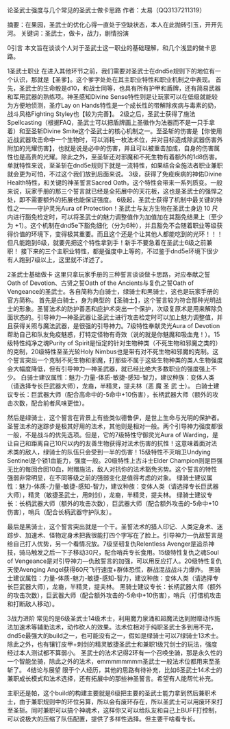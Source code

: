 论圣武士强度与几个常见的圣武士做卡思路
作者：太易（QQ3137211319）

摘要：在果园，圣武士的优化心得一直处于空缺状态，本人在此抛砖引玉，开开先河。
关键词：圣武士，做卡，战力，剧情扮演

0引言
本文旨在谈谈个人对于圣武士这一职业的基础理解，和几个浅显的做卡思路。

1圣武士职业
在进入其他环节之前，我们需要对圣武士在dnd5e规则下的地位有一个认识，那就是【圣爹】。这个爹字处处在其主职业特性和职业机制之中表现。
首先，圣武士的生命骰是d10，和战士同等，也具有所有护甲和盾牌，还有简易武器和军用武器的熟练项。神圣感知Divine Sense特性则是让玩家可以在低级就能较为方便地侦测，圣疗Lay on Hands特性是一个成长性的带解除疾病与毒素的奶，战斗风格Fighting Styley也【较为完善】。
2级之后，圣武士获得了施法Spellcasting（根据FAQ，圣武士可以把盾牌画上圣徽作为法器而不是一只手拿着）和至圣斩Divine Smite这个圣武士的核心机制之一。至圣斩的伤害是【你使用近战武器攻击命中一个生物时，可以消耗一枚法术位，并对目标造成除武器伤害外附加的光耀伤害】，也就是说是必中的伤害，并且可以被重击加成，自身的伤害属性也是高贵的光耀。除此之外，至圣斩还对邪魔和不死生物有着额外的1d8伤害。单就特性来说，至圣斩在dnd5e规则下就是一流特性，如果结合全施法者职业兼职就会更为可怕，不过这个我们放到后面来说。
3级，获得了免疫疾病的神佑Divine Health特性，和关键的神圣誓言Sacred Oath，这个特性会带来一系列质变。一般来说，玩家手册的那三个誓言就已经是全拓展中的天花板，这也是圣武士的强悍之处，即不需要额外的拓展也能保证强度。
6级起，圣武士获得了机制中最关键的特性之一——守护灵光Aura of Protection！圣武士与友方生物在圣武士身边 10 尺内进行豁免检定时，可以将圣武士的魅力调整值作为加值加在其豁免结果上（至少为 +1）。这个机制在dnd5e下豁免细化（分为6种），并且豁免不会随着职业等级获得价值的环境下，变得极其重要。而且这个还是个让其他人都能吃到的光环！！！但凡能跑到6级，就要先把这个特性拿到手！新手不要急着在圣武士6级之前兼职！
接下来的三个主职业特性，都是强度中上等的，不过鉴于dnd5e环境下很少有人跑到7级以上，这里就不详述了。

2圣武士基础做卡
这里只拿玩家手册的三种誓言谈谈做卡思路，对应奉献之誓Oath of Devotion、古贤之誓Oath of the Ancients与复仇之誓Oath of Vengeance的圣武士。各自简称为白骑士，绿骑士和黑骑士，这也是玩家手册的官方简称。
首先是白骑士，身为典型的【圣骑士】，这个誓言较为符合那种光明战士的形象。圣誓法术的防护善恶和庇护术突出一个保护，次级复原术是用来解除负面状态的。引导神力—神圣武器让圣武士进行攻击检定时可以加上魅力调整值，并且获得关照与魔法武器，是很强的引导神力。7级特性奉献灵光Aura of Devotion帮助自己和队友免疫魅惑，打特定怪物有奇效（说的就是你魅魔和吸血鬼！）。15级特性纯净之魂Purity of Spirit是恒定的针对生物种类（不死生物和邪魔之类的）的克制，20级特性至圣光轮Holy Nimbus也是带有对不死生物和邪魔的克制。这个誓言突出一个克制不死生物和邪魔，打那些不属于这些生物种类的类人生物强度会大幅度降低，但有引导神力—神圣武器，就已经比绝大多数职业的强度强上不少。
白骑士建议属性：魅力-力量-体质-敏捷-感知-智力，建议种族：变体人类（请选择专长巨武器大师），龙裔，半精灵，提夫林（恶 魔 圣 武 士）。
白骑士建议专长：巨武器大师（配合高命中的-5命中+10伤害），长柄武器大师（额外的攻击次数，配合前者风味更佳）。

然后是绿骑士，这个誓言在背景上有些类似德鲁伊，是世上生命与光明的保护者。圣誓法术的迷踪步是极其好用的法术，其他则是相对一般。两个引导神力强度都很一般，不是战斗的优先选项。但是，它的7级特性守御灵光Aura of Warding，是让自己和距离自己10尺以内的友善生物获得对法术伤害的抗性！这意味着面对法术类的敌人，绿骑士的队伍只会受到一半的伤害！15级特性不灭哨卫Undying Sentinel是个锁1血能力，强度一般。20级特性上古斗士Elder Champion则是巨强无比的每回合回10血，附赠施法，敌人对抗你的法术豁免劣势。这个誓言的特性强弱非常明显，在不同等级之前的强弱变化是值得考虑的对象。
绿骑士建议属性：魅力-体质-力量-敏捷-感知-智力，建议种族：变体人类（请选择专长巨武器大师），精灵（敏捷圣武士，用刺剑），龙裔，半精灵，提夫林。
绿骑士建议专长：长柄武器大师（额外的攻击次数），巨武器大师（配合额外攻击的-5命中+10伤害），哨兵（配合长柄武器守护队友）。

最后是黑骑士，这个誓言突出就是一个干。圣誓法术的猎人印记、人类定身术、迷踪步、加速术、怪物定身术把我很能打四个字写在了脸上。引导神力—仇敌誓言是给自己打人优势，另一个看情况放。7级坚韧复仇Relentless Avenger是追杀神技，骑马触发之后一下子移动30尺，配合哨兵专长食用。15级特性复仇之魂Soul of Vengeance是对引导神力—仇敌誓言的加强，可以用反应打人。20级特性复仇天使Avenging Angel获得60尺飞行速度+群体恐慌，群战混战战斗力爆炸。
黑骑士建议属性：力量-体质-魅力-敏捷-感知-智力，建议种族：变体人类（请选择专长巨武器大师），龙裔，半精灵，提夫林。
黑骑士建议专长：长柄武器大师（额外的攻击次数），巨武器大师（配合额外攻击的-5命中+10伤害），哨兵（打借机攻击和打断敌人移动）。

3战力进阶
常见的是6级圣武士14级术士，利用魔力泉涌和超魔法达到附赠动作施法加速术等辅助法术，动作砍人的效果。法术位相对于纯职圣武士多到用不完，dnd5e最强大的build之一，也可能没有之一，假如是绿骑士可以7绿骑士13术士。除此之外，也有镶钉皮甲+刺剑的精灵敏捷圣武士和兼职1级咒剑士的玩法，强度经过本人测试都不算弱小。
圣武士的法术记得2环有一个召唤坐骑，那是永久性的一个智能坐骑，除此之外的法术，emmmmmmmm圣武士一般法术位都用来至圣斩了。
4结论与展望
限于个人经历，其他的思路有待补充，比如6圣武士14术士的兼职成长模式和法术选择，还有拓展中的那些神圣誓言。希望有人能帮忙补充。





主职还是帕，这个build的构建主要就是6级把主要的圣武士能力拿到然后兼职术士，由于兼职规则中的环位另算，所以会有废环存在，所以圣武士可以用废环来打至圣斩。同时兼职可以搞个神魂术，这样你又可以给队友和自己上BUFF打控制，可以说极大的压缩了队伍配置，提供了多样性选择。但主要干啥看专长。